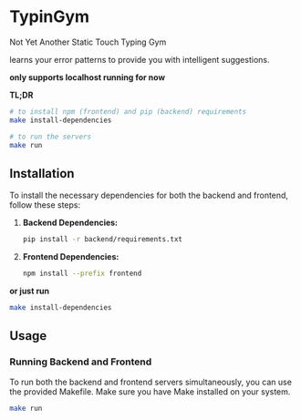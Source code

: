 # TypinGym
Not Yet Another Static Touch Typing Gym

learns your error patterns to provide you with intelligent suggestions.

**only supports localhost running for now**

**TL;DR**
```bash
# to install npm (frontend) and pip (backend) requirements
make install-dependencies

# to run the servers
make run
```
## Installation

To install the necessary dependencies for both the backend and frontend, follow these steps:

1. **Backend Dependencies:**
    ```bash
    pip install -r backend/requirements.txt
    ```

2. **Frontend Dependencies:**
    ```bash
    npm install --prefix frontend
    ```

**or just run**
```bash
make install-dependencies
```

## Usage

### Running Backend and Frontend

To run both the backend and frontend servers simultaneously, you can use the provided Makefile. Make sure you have Make installed on your system.

```bash
make run
